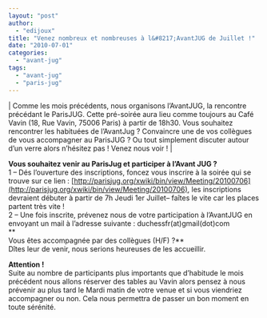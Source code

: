 ```yaml
---
layout: "post"
author: 
  - "edijoux"
title: "Venez nombreux et nombreuses à l&#8217;AvantJUG de Juillet !"
date: "2010-07-01"
categories: 
  - "avant-jug"
tags: 
  - "avant-jug"
  - "paris-jug"
---
```


| Comme les mois précédents, nous organisons l’AvantJUG, la rencontre précédant le ParisJUG. Cette pré-soirée aura lieu comme toujours au Café Vavin (18, Rue Vavin, 75006 Paris) à partir de 18h30. Vous souhaitez rencontrer les habituées de l’AvantJug ? Convaincre une de vos collègues de vous accompagner au ParisJUG ? Ou tout simplement discuter autour d’un verre alors n’hésitez pas ! Venez nous voir ! |

**Vous souhaitez venir au ParisJug et participer à l’Avant JUG ?**  
1 – Dés l’ouverture des inscriptions, foncez vous inscrire à la soirée qui se trouve sur ce lien : [http://parisjug.org/xwiki/bin/view/Meeting/20100706](http://parisjug.org/xwiki/bin/view/Meeting/20100706), les inscriptions devraient débuter à partir de 7h Jeudi 1er Juillet– faîtes le vite car les places partent très vite !  
2 – Une fois inscrite, prévenez nous de votre participation à l’AvantJUG en envoyant un mail à l’adresse suivante : duchessfr(at)gmail(dot)com  
**  
Vous êtes accompagnée par des collègues (H/F) ?**  
Dîtes leur de venir, nous serions heureuses de les accueillir.

**Attention !**  
Suite au nombre de participants plus importants que d’habitude le mois précédent nous allons réserver des tables au Vavin alors pensez à nous prévenir au plus tard le Mardi matin de votre venue et si vous viendriez accompagner ou non. Cela nous permettra de passer un bon moment en toute sérénité.
